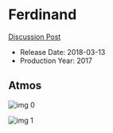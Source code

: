 # Ferdinand

[Discussion Post](https://www.avsforum.com/threads/bass-eq-for-filtered-movies.2995212/post-57792454)

* Release Date: 2018-03-13
* Production Year: 2017

## Atmos

![img 0](https://i.imgur.com/1QpydC1.jpg)

![img 1](https://i.imgur.com/MyLhnYU.jpg)

